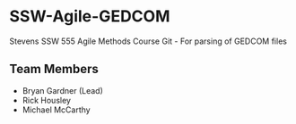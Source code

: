# SSW-Agile-GEDCOM
Stevens SSW 555 Agile Methods Course Git - For parsing of GEDCOM files

## Team Members
+ Bryan Gardner (Lead)
+ Rick Housley
+ Michael McCarthy
